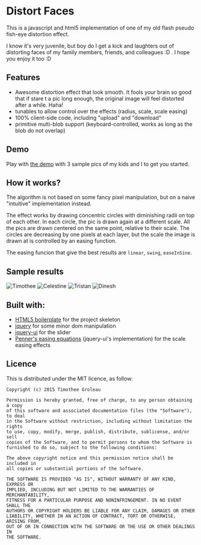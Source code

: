 # Distort Faces
This is a javascript and html5 implementation of one of my old flash pseudo fish-eye distortion effect. 

I know it's very juvenile, but boy do I get a kick and laughters out of distorting faces of my family members, friends, and colleagues :D . I hope you enjoy it too :D


## Features
* Awesome distortion effect that look smooth. It fools your brain so good that if stare t a pic long enough, the original image will feel distorted after a while. Haha!
* tunables to allow control over the effects (radius, scale, scale easing)
* 100% client-side code, including "upload" and "download"
* primitive multi-blob support (keyboard-controlled, works as long as the blob do not overlap)


## Demo

Play with [the demo](timotheegroleau.com/fun/distort_faces/) with 3 sample pics of my kids and I to get you started.


## How it works?

The algorithm is not based on some fancy pixel manipulation, but on a naive "intuitive" implementation instead.

The effect works by drawing concentric circles with diminishing radii on top of each other. In each circle, the pic is drawn again at a different scale. All the pics are drawn centered on the same point, relative to their scale.
The circles are decreasing by one pixels at each layer, but the scale the image is drawn at is controlled by an easing function.

The easing funcion that give the best results are  ```linear```, ```swing```, ```easeInSine```.

## Sample results

![Timothee](/img/sample_results/timothee.jpg?raw=true)
![Celestine](/img/sample_results/celestine.jpg?raw=true)
![Tristan](/img/sample_results/tristan.jpg?raw=true)
![Dinesh](/img/sample_results/dinesh.jpg?raw=true)


## Built with:
* [HTML5 boilerplate](https://html5boilerplate.com/) for the project skeleton
* [jquery](https://jquery.com/) for some minor dom manipulation
* [jquery-ui](https://jqueryui.com/) for the slider
* [Penner's easing equations](http://robertpenner.com/easing/) (jquery-ui's implementation) for the scale easing effects
 

## Licence

This is distributed under the MIT licence, as follow:

```
Copyright (c) 2015 Timothee Groleau

Permission is hereby granted, free of charge, to any person obtaining a copy
of this software and associated documentation files (the "Software"), to deal
in the Software without restriction, including without limitation the rights
to use, copy, modify, merge, publish, distribute, sublicense, and/or sell
copies of the Software, and to permit persons to whom the Software is
furnished to do so, subject to the following conditions:

The above copyright notice and this permission notice shall be included in
all copies or substantial portions of the Software.

THE SOFTWARE IS PROVIDED "AS IS", WITHOUT WARRANTY OF ANY KIND, EXPRESS OR
IMPLIED, INCLUDING BUT NOT LIMITED TO THE WARRANTIES OF MERCHANTABILITY,
FITNESS FOR A PARTICULAR PURPOSE AND NONINFRINGEMENT. IN NO EVENT SHALL THE
AUTHORS OR COPYRIGHT HOLDERS BE LIABLE FOR ANY CLAIM, DAMAGES OR OTHER
LIABILITY, WHETHER IN AN ACTION OF CONTRACT, TORT OR OTHERWISE, ARISING FROM,
OUT OF OR IN CONNECTION WITH THE SOFTWARE OR THE USE OR OTHER DEALINGS IN
THE SOFTWARE.
```
